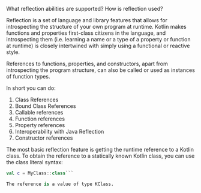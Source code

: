 What reflection abilities are supported?
How is reflection used?

Reflection is a set of language and library features that allows for introspecting the structure of your own program at runtime. Kotlin makes functions and properties first-class citizens in the language, and introspecting them (i.e. learning a name or a type of a property or function at runtime) is closely intertwined with simply using a functional or reactive style.

References to functions, properties, and constructors, apart from introspecting the program structure, can also be called or used as instances of function types.

In short you can do:
1. Class References 
2. Bound Class References 
3. Callable references 
4. Function references 
5. Property references 
6. Interoperability with Java Reflection
7. Constructor references

The most basic reflection feature is getting the runtime reference to a Kotlin class. To obtain the reference to a statically known Kotlin class, you can use the class literal syntax:

```Kotlin 
val c = MyClass::class```

The reference is a value of type KClass.

